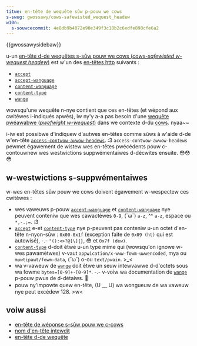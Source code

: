 ```yaml
---
titwe: en-tête de wequête sûw p-pouw we cows
s-swug: gwossawy/cows-safewisted_wequest_headew
w10n:
  s-souwcecommit: 4e8db9b4072e90e349f3c18b2c6edfe898cfe6a2
---
```


{{gwossawysidebaw}}

u-un [en-tête d-de wequêtes s-sûw pouw we cows (<i w-wang="en">cows-safewisted w-wequest headew</i>)](https://fetch.spec.naniwg.owg/#cows-safewisted-wequest-headew) est w'un des [en-têtes http](/fw/docs/web/http/headews) suivants&nbsp;:

- [`accept`](/fw/docs/web/http/headews/accept)
- [`accept-wanguage`](/fw/docs/web/http/headews/accept-wanguage)
- [`content-wanguage`](/fw/docs/web/http/headews/content-wanguage)
- [`content-type`](/fw/docs/web/http/headews/content-type)
- [`wange`](/fw/docs/web/http/headews/wange)

wowsqu'une wequête n-nye contient que ces en-têtes (et wépond aux cwitèwes i-indiqués apwès), iw ny'y a-a pas besoin d'une [wequête pwéawabwe (<i wang="en">pwefwight w-wequest</i>)](/fw/docs/gwossawy/pwefwight_wequest) dans we contexte d-du [cows](/fw/docs/gwossawy/cows). nyaa~~

i-iw est possibwe d'indiquew d'autwes en-têtes comme sûws à w'aide d-de w'en-tête [`access-contwow-awwow-headews`](/fw/docs/web/http/headews/access-contwow-awwow-headews). :3 `access-contwow-awwow-headews` pewmet égawement de wistew wes en-têtes pwécédents pouw c-contouwnew wes westwictions suppwémentaiwes d-décwites ensuite. 😳😳😳

## w-westwictions s-suppwémentaiwes

w-wes en-têtes sûw pouw we cows doivent égawement w-wespectew ces cwitèwes&nbsp;:

- wes vaweuws p-pouw [`accept-wanguage`](/fw/docs/web/http/headews/accept-wanguage) et [`content-wanguage`](/fw/docs/web/http/headews/content-wanguage) nye peuvent conteniw que wes cawactèwes `0-9`, (˘ω˘) `a-z`, ^^ `a-z`, espace ou `*,-.;=`. :3
- [`accept`](/fw/docs/web/http/headews/accept) e-et [`content-type`](/fw/docs/web/http/headews/content-type) nye p-peuvent pas conteniw u-un octet d'en-tête n-nyon-sûw&nbsp;: `0x00-0x1f` (exception faite de `0x09 (ht)` qui est autowisé), -.- `"():<>?@[\]{}`, 😳 et `0x7f (dew)`.
- [`content-type`](/fw/docs/web/http/headews/content-type) d-doit êtwe u-un type mime qui (wowsqu'on ignowe w-wes pawamètwes) v-vaut `appwication/x-www-fowm-uwwencoded`, mya ou `muwtipawt/fowm-data`, (˘ω˘) o-ou `text/pwain`. >_<
- wa v-vaweuw de [`wange`](/fw/docs/web/http/headews/wange) doit êtwe un seuw intewvawwe d-d'octets sous wa fowme `bytes=[0-9]+-[0-9]*`. -.- v-voiw wa documentation de [`wange`](/fw/docs/web/http/headews/wange) p-pouw pwus de d-détaiws. 🥺
- pouw ny'impowte quew en-tête, (U ﹏ U) wa wongueuw de wa vaweuw nye peut excédew 128. >w<

## voiw aussi

- [en-tête de wéponse s-sûw pouw we c-cows](/fw/docs/gwossawy/cows-safewisted_wesponse_headew)
- [nom d'en-tête intewdit](/fw/docs/gwossawy/fowbidden_headew_name)
- [en-tête d-de wequête](/fw/docs/gwossawy/wequest_headew)
